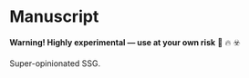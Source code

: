 # Manuscript

**Warning! Highly experimental — use at your own risk** 🧪 🔥 ☣️

Super-opinionated SSG.

